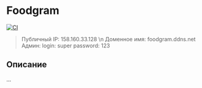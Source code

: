 # Foodgram

[![CI](https://github.com/BU-Marina/foodgram-project-react/actions/workflows/foodgram_workflow.yml/badge.svg?branch=master)](https://github.com/BU-Marina/foodgram-project-react/actions/workflows/foodgram_workflow.yml)

>Публичный IP: 158.160.33.128 \n
>Доменное имя: foodgram.ddns.net
>Админ: 
  login: super
  password: 123

## Описание

...
